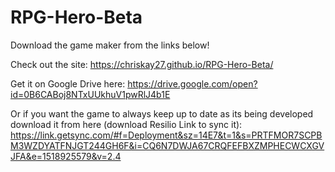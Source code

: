 # RPG-Hero-Beta
Download the game maker from the links below!

Check out the site:
https://chriskay27.github.io/RPG-Hero-Beta/

Get it on Google Drive here: 
https://drive.google.com/open?id=0B6CABoj8NTxUUkhuV1pwRlJ4b1E

Or if you want the game to always keep up to date as its being developed download it from here (download Resilio Link to sync it):
https://link.getsync.com/#f=Deployment&sz=14E7&t=1&s=PRTFMOR7SCPBM3WZDYATFNJGT244GH6F&i=CQ6N7DWJA67CRQFEFBXZMPHECWCXGVJFA&e=1518925579&v=2.4
